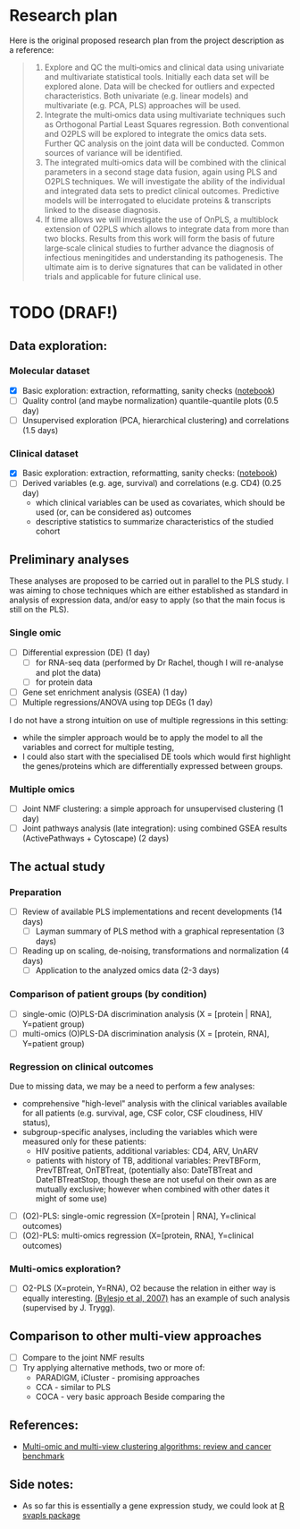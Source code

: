 # Research plan

Here is the original proposed research plan from the project description as a reference:

> 1. Explore and QC the multi‐omics and clinical data using univariate and multivariate statistical tools. Initially each data set will be explored alone.
Data will be checked for outliers and expected characteristics. Both univariate (e.g. linear models) and multivariate (e.g. PCA, PLS) approaches will be used.
> 2. Integrate the multi‐omics data using multivariate techniques such as Orthogonal Partial Least Squares regression. Both conventional and O2PLS will
be explored to integrate the omics data sets. Further QC analysis on the joint data will be conducted. Common sources of variance will be identified.
> 3. The integrated multi‐omics data will be combined with the clinical parameters in a second stage data fusion, again using PLS and O2PLS techniques.
We will investigate the ability of the individual and integrated data sets to predict clinical outcomes. Predictive models will be interrogated to elucidate
proteins & transcripts linked to the disease diagnosis.
> 4. If time allows we will investigate the use of OnPLS, a multiblock extension of O2PLS which allows to
integrate data from more than two blocks. Results from this work will form the basis of future large‐scale clinical studies to further advance the diagnosis
of infectious meningitides and understanding its pathogenesis. The ultimate aim is to derive signatures that can be validated in other trials and applicable
for future clinical use.

# TODO (DRAF!)

## Data exploration:

### Molecular dataset
- [x] Basic exploration: extraction, reformatting, sanity checks ([notebook](data_exploration/Molecular_data_extraction.ipynb))
- [ ] Quality control (and maybe normalization) quantile-quantile plots (0.5 day) 
- [ ] Unsupervised exploration (PCA, hierarchical clustering) and correlations (1.5 days)

### Clinical dataset
- [x] Basic exploration: extraction, reformatting, sanity checks: ([notebook](data_exploration/Clinical_data_first_look.ipynb))
- [ ] Derived variables (e.g. age, survival) and correlations (e.g. CD4) (0.25 day)
  - which clinical variables can be used as covariates, which should be used (or, can be considered as) outcomes
  - descriptive statistics to summarize characteristics of the studied cohort

## Preliminary analyses

These analyses are proposed to be carried out in parallel to the PLS study.
I was aiming to chose techniques which are either established as standard in analysis of expression data, and/or easy to apply (so that the main focus is still on the PLS).

### Single omic
- [ ] Differential expression (DE) (1 day)
  - [ ] for RNA-seq data (performed by Dr Rachel, though I will re-analyse and plot the data)
  - [ ] for protein data
- [ ] Gene set enrichment analysis (GSEA) (1 day)
- [ ] Multiple regressions/ANOVA using top DEGs (1 day)

I do not have a strong intuition on use of multiple regressions in this setting:
 - while the simpler approach would be to apply the model to all the variables and correct for multiple testing,
 - I could also start with the specialised DE tools which would first highlight the genes/proteins which
 are differentially expressed between groups.

### Multiple omics
- [ ] Joint NMF clustering: a simple approach for unsupervised clustering (1 day)
- [ ] Joint pathways analysis (late integration): using combined GSEA results (ActivePathways + Cytoscape) (2 days)

## The actual study

### Preparation
- [ ] Review of available PLS implementations and recent developments (14 days)
  - [ ] Layman summary of PLS method with a graphical representation (3 days)
- [ ] Reading up on scaling, de-noising, transformations and normalization (4 days)
  - [ ] Application to the analyzed omics data (2-3 days)

### Comparison of patient groups (by condition)
- [ ] single-omic (O)PLS-DA discrimination analysis (X = [protein | RNA], Y=patient group)
- [ ] multi-omics (O)PLS-DA discrimination analysis (X = [protein, RNA], Y=patient group)

### Regression on clinical outcomes
Due to missing data, we may be a need to perform a few analyses:
  - comprehensive "high-level" analysis with the clinical variables available for all patients
    (e.g. survival, age, CSF color, CSF cloudiness, HIV status),
  - subgroup-specific analyses, including the variables which were measured only for these patients:
     - HIV positive patients, additional variables: CD4, ARV, UnARV
     - patients with history of TB, additional variables: PrevTBForm, PrevTBTreat, OnTBTreat,
     (potentially also: DateTBTreat and DateTBTreatStop, though these are not useful on their own as are mutually exclusive; however when combined with other dates it might of some use)

- [ ] (O2)-PLS: single-omic regression (X=[protein | RNA], Y=clinical outcomes)
- [ ] (O2)-PLS: multi-omics regression (X=[protein, RNA], Y=clinical outcomes)

### Multi-omics exploration?
- [ ] O2-PLS (X=protein, Y=RNA), O2 because the relation in either way is equally interesting.
[(Bylesjo et al, 2007)](https://onlinelibrary.wiley.com/doi/pdf/10.1111/j.1365-313X.2007.03293.x) has an example of such analysis (supervised by J. Trygg).

## Comparison to other multi-view approaches
- [ ] Compare to the joint NMF results
- [ ] Try applying alternative methods, two or more of:
  - PARADIGM, iCluster - promising approaches
  - CCA - similar to PLS
  - COCA - very basic approach
Beside comparing the 

## References:
- [Multi-omic and multi-view clustering algorithms: review and cancer benchmark](https://academic.oup.com/nar/article/46/20/10546/5123392)


## Side notes:
- As so far this is essentially a gene expression study, we could look at [R svapls package](https://bmcbioinformatics.biomedcentral.com/articles/10.1186/1471-2105-14-236)
